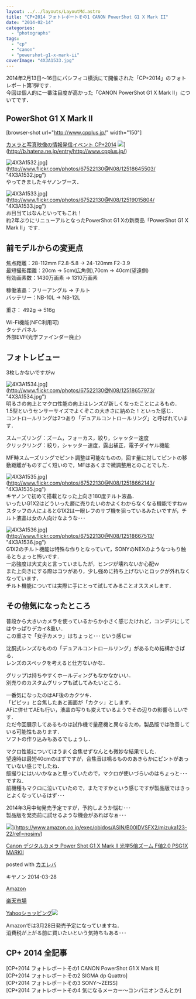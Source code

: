 ```yaml
---
layout: ../../layouts/LayoutMd.astro
title: "CP+2014 フォトレポートその1 CANON PowerShot G1 X Mark II"
date: "2014-02-14"
categories: 
  - "photographs"
tags: 
  - "cp"
  - "canon"
  - "powershot-g1-x-mark-ii"
coverImage: "4X3A1533.jpg"
---
```


2014年2月13日～16日にパシフィコ横浜にて開催された「CP+2014」のフォトレポート第1弾です．  
今回は個人的に一番注目度が高かった「CANON PowerShot G1 X Mark II」についてです．

## PowerShot G1 X Mark II

\[browser-shot url="http://www.cpplus.jp/" width="150"\]

[カメラと写真映像の情報発信イベント CP+2014](http://www.cpplus.jp/) ![](http://b.hatena.ne.jp/entry/image/http://www.cpplus.jp/)](http://b.hatena.ne.jp/entry/http://www.cpplus.jp/)

![4X3A1532.jpg](/archive/images/12518645503_9c16c8db52_b.jpg)](http://www.flickr.com/photos/67522130@N08/12518645503/ "4X3A1532.jpg")  
やってきましたキヤノンブース．

![4X3A1533.jpg](/archive/images/12519015804_29bdb96bef_b.jpg)](http://www.flickr.com/photos/67522130@N08/12519015804/ "4X3A1533.jpg")  
お目当てはなんといってもこれ！  
約2年ぶりにリニューアルとなったPowerShot G1 Xの新商品「PowerShot G1 X Mark II」です．

## 前モデルからの変更点

焦点距離：28-112mm F2.8-5.8 → 24-120mm F2-3.9  
最短撮影距離：20cm → 5cm(広角側),70cm → 40cm(望遠側)  
有効画素数：1430万画素 → 1310万画素

稼働液晶：フリーアングル → チルト  
バッテリー：NB-10L → NB-12L

重さ： 492g → 516g

Wi-Fi機能(NFC利用可)  
タッチパネル  
外部EVF(光学ファインダー廃止)

## フォトレビュー

3枚しかないですがｗ

![4X3A1534.jpg](/archive/images/12518657973_4bc4ea05a0_b.jpg)](http://www.flickr.com/photos/67522130@N08/12518657973/ "4X3A1534.jpg")  
明るさの向上とマクロ性能の向上はレンズが新しくなったことによるもの．  
1.5型というセンサーサイズでよくぞこの大きさに納めた！といった感じ．  
コントロールリングは2つあり「デュアルコントロールリング」と呼ばれています．

スムーズリング：ズーム，フォーカス，絞り，シャッター速度  
クリックリング：絞り，シャッター速度，露出補正，電子ダイヤル機能

MF時スムーズリングでピント調整は可能なものの，回す量に対してピントの移動距離がものすごく短いので，MFはあくまで微調整用とのことでした．

![4X3A1535.jpg](/archive/images/12518662143_347f6815e4_b.jpg)](http://www.flickr.com/photos/67522130@N08/12518662143/ "4X3A1535.jpg")  
キヤノンで初めて搭載となった上向き180度チルト液晶．  
いったいG1X2はどういった層に売りたいのかよくわからなくなる機能ですねｗ  
スタッフの人によるとG1X2は一眼レフのサブ機を狙っているみたいですが，チルト液晶は女の人向けなような･･･

![4X3A1536.jpg](/archive/images/12518667513_ff1bd7052f_b.jpg)](http://www.flickr.com/photos/67522130@N08/12518667513/ "4X3A1536.jpg")  
G1X2のチルト機能は特殊な作りとなっていて，SONYのNEXのようなつもり触るとちょっと怖いです．  
一応強度は大丈夫と言っていましたが，ヒンジが壊れないか心配ｗ  
また上向きにする際はコツがあり，少し強めに持ち上げないとロックが外れなくなっています．  
チルト機能については実際に手にとって試してみることオススメします．

## その他気になったところ

普段から大きいカメラを使っているからか小さく感じたけれど，コンデジにしてはやっぱりデカイ&重い．  
この重さで「女子カメラ」はちょっと･･･という感じｗ

沈胴式レンズなものの「デュアルコントロールリング」があるため結構かさばる．  
レンズのスペックを考えると仕方ないかな．

グリップは持ちやすくホールディングもなかなかいい．  
別売りのカスタムグリップも試してみたいところ．

一番気になったのはAF後のカクツキ．  
「ピピッ」と合焦したあと画面が「カクッ」とします．  
AFに併せてAEも行い，液晶の写りも変えているようでその辺りの影響らしいです．  
ただ今回展示してあるものは試作機で量産機と異なるため，製品版では改善している可能性もあります．  
ソフトの作り込みもあるでしょうし．

マクロ性能についてはうまく合焦せずなんとも微妙な結果でした．  
望遠時は最短40cmのはずですが，合焦音は鳴るもののあきらかにピントがあっていない感じでしたね．  
飯撮りにはいいかなぁと思っていたので，マクロが使いづらいのはちょっと･･･ですね．  
前機種もマクロに泣いていたので，またですかという感じですが製品版ではきっとよくなっているはず･･･

2014年3月中旬発売予定ですが，予約しようか悩む･･･  
製品版を発売前に試せるような機会があればなぁ･･･

![](/archive/images/51vq%2BzvDFVL._SL160_.jpg)](https://www.amazon.co.jp/exec/obidos/ASIN/B00IDVSFX2/mizuka123-22/ref=nosim/)

[Canon デジタルカメラ Power Shot G1 X Mark II 光学5倍ズーム F値2.0 PSG1X MARKII](https://www.amazon.co.jp/exec/obidos/ASIN/B00IDVSFX2/mizuka123-22/ref=nosim/)

posted with [カエレバ](http://kaereba.com)

キヤノン 2014-03-28

[Amazon](http://www.amazon.co.jp/gp/search?keywords=PSG1X&__mk_ja_JP=%83J%83%5E%83J%83i&tag=mizuka123-22 "アマゾン")

[楽天市場](http://hb.afl.rakuten.co.jp/hgc/032b53ee.4b34c5ee.0f4a541e.f440145e/?pc=http%3A%2F%2Fsearch.rakuten.co.jp%2Fsearch%2Fmall%2FPSG1X%2F-%2Ff.1-p.1-s.1-sf.0-st.A-v.2%3Fx%3D0%26scid%3Daf_ich_link_urltxt%26m%3Dhttp%3A%2F%2Fm.rakuten.co.jp%2F "楽天市場")

[Yahooショッピング![](//ad.jp.ap.valuecommerce.com/servlet/gifbanner?sid=3066752&pid=881990642)](//ck.jp.ap.valuecommerce.com/servlet/referral?sid=3066752&pid=881990642&vc_url=http%3A%2F%2Fshopping.search.yahoo.co.jp%2Fsearch%3FuIv%3Don%26ei%3DUTF-8%26tab_ex%3Dcommerce%26slider%3D0%26va%3DPSG1X "Yahooショッピング")

Amazonでは3月28日発売予定になっていますね．  
消費税が上がる前に買いたいという気持ちもある･･･

## CP+ 2014 全記事

[CP+2014 フォトレポートその1 CANON PowerShot G1 X Mark II]  
[CP+2014 フォトレポートその2 SIGMA dp Quattro]  
[CP+2014 フォトレポートその3 SONY～ZEISS]  
[CP+2014 フォトレポートその4 気になるメーカー～コンパニオンさんとか]
